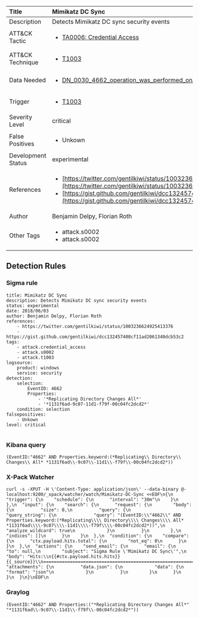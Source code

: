| Title                | Mimikatz DC Sync                                                                                                                                                 |
|:---------------------|:------------------------------------------------------------------------------------------------------------------------------------------------------------|
| Description          | Detects Mimikatz DC sync security events                                                                                                                                           |
| ATT&amp;CK Tactic    | <ul><li>[TA0006: Credential Access](https://attack.mitre.org/tactics/TA0006)</li></ul>  |
| ATT&amp;CK Technique | <ul><li>[T1003](https://attack.mitre.org/tactics/T1003)</li></ul>                             |
| Data Needed          | <ul><li>[DN_0030_4662_operation_was_performed_on_an_object](../Data_Needed/DN_0030_4662_operation_was_performed_on_an_object.md)</li></ul>                                                         |
| Trigger              | <ul><li>[T1003](../Triggers/T1003.md)</li></ul>  |
| Severity Level       | critical                                                                                                                                                 |
| False Positives      | <ul><li>Unkown</li></ul>                                                                  |
| Development Status   | experimental                                                                                                                                                |
| References           | <ul><li>[https://twitter.com/gentilkiwi/status/1003236624925413376](https://twitter.com/gentilkiwi/status/1003236624925413376)</li><li>[https://gist.github.com/gentilkiwi/dcc132457408cf11ad2061340dcb53c2](https://gist.github.com/gentilkiwi/dcc132457408cf11ad2061340dcb53c2)</li></ul>                                                          |
| Author               | Benjamin Delpy, Florian Roth                                                                                                                                                |
| Other Tags           | <ul><li>attack.s0002</li><li>attack.s0002</li></ul> | 

## Detection Rules

### Sigma rule

```
title: Mimikatz DC Sync
description: Detects Mimikatz DC sync security events
status: experimental
date: 2018/06/03
author: Benjamin Delpy, Florian Roth
references:
    - https://twitter.com/gentilkiwi/status/1003236624925413376
    - https://gist.github.com/gentilkiwi/dcc132457408cf11ad2061340dcb53c2
tags:
    - attack.credential_access
    - attack.s0002
    - attack.t1003
logsource:
    product: windows
    service: security
detection:
    selection:
        EventID: 4662
        Properties: 
            - '*Replicating Directory Changes All*'
            - '*1131f6ad-9c07-11d1-f79f-00c04fc2dcd2*'
    condition: selection
falsepositives:
    - Unkown
level: critical


```





### Kibana query

```
(EventID:"4662" AND Properties.keyword:(*Replicating\\ Directory\\ Changes\\ All* *1131f6ad\\-9c07\\-11d1\\-f79f\\-00c04fc2dcd2*))
```





### X-Pack Watcher

```
curl -s -XPUT -H \'Content-Type: application/json\' --data-binary @- localhost:9200/_xpack/watcher/watch/Mimikatz-DC-Sync <<EOF\n{\n  "trigger": {\n    "schedule": {\n      "interval": "30m"\n    }\n  },\n  "input": {\n    "search": {\n      "request": {\n        "body": {\n          "size": 0,\n          "query": {\n            "query_string": {\n              "query": "(EventID:\\"4662\\" AND Properties.keyword:(*Replicating\\\\ Directory\\\\ Changes\\\\ All* *1131f6ad\\\\-9c07\\\\-11d1\\\\-f79f\\\\-00c04fc2dcd2*))",\n              "analyze_wildcard": true\n            }\n          }\n        },\n        "indices": []\n      }\n    }\n  },\n  "condition": {\n    "compare": {\n      "ctx.payload.hits.total": {\n        "not_eq": 0\n      }\n    }\n  },\n  "actions": {\n    "send_email": {\n      "email": {\n        "to": null,\n        "subject": "Sigma Rule \'Mimikatz DC Sync\'",\n        "body": "Hits:\\n{{#ctx.payload.hits.hits}}{{_source}}\\n================================================================================\\n{{/ctx.payload.hits.hits}}",\n        "attachments": {\n          "data.json": {\n            "data": {\n              "format": "json"\n            }\n          }\n        }\n      }\n    }\n  }\n}\nEOF\n
```





### Graylog

```
(EventID:"4662" AND Properties:("*Replicating Directory Changes All*" "*1131f6ad\\-9c07\\-11d1\\-f79f\\-00c04fc2dcd2*"))
```


